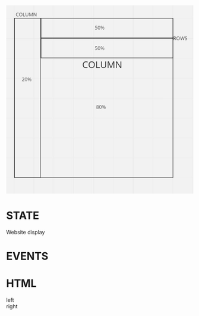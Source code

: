 ![wireframe of copy-website](./assets/grid.JPG)

# STATE

Website display

# EVENTS

# HTML

<section> left
<section> right
